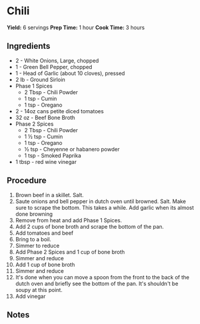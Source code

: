 # Chili
**Yield:** 6 servings
**Prep Time:** 1 hour
**Cook Time:** 3 hours

## Ingredients
- 2 - White Onions, Large, chopped
- 1 - Green Bell Pepper, chopped
- 1 - Head of Garlic (about 10 cloves), pressed
- 2 lb - Ground Sirloin
- Phase 1 Spices
  - 2 Tbsp - Chili Powder
  - 1 tsp - Cumin
  - 1 tsp - Oregano
- 2 - 14oz cans petite diced tomatoes
- 32 oz - Beef Bone Broth
- Phase 2 Spices
  - 2 Tbsp - Chili Powder
  - 1 ½  tsp - Cumin
  - 1 tsp - Oregano
  - ½ tsp - Cheyenne or habanero powder
  - 1 tsp - Smoked Paprika
- 1 tbsp - red wine vinegar


## Procedure
1. Brown beef in a skillet. Salt.
2. Saute onions and bell pepper in dutch oven until browned.  Salt.  Make sure to scrape the bottom. This takes a while.  Add garlic when its almost done browning
4. Remove from heat and add Phase 1 Spices.
5. Add 2 cups of bone broth and scrape the bottom of the pan.
6. Add tomatoes and beef
7. Bring to a boil.
8. Simmer to reduce
9. Add Phase 2 Spices and 1 cup of bone broth
10. Simmer and reduce
11. Add 1 cup of bone broth
12. Simmer and reduce
13. It's done when you can move a spoon from the front to the back of the dutch oven and briefly see the bottom of the pan.  It's shouldn't be soupy at this point.
14. Add vinegar


## Notes

